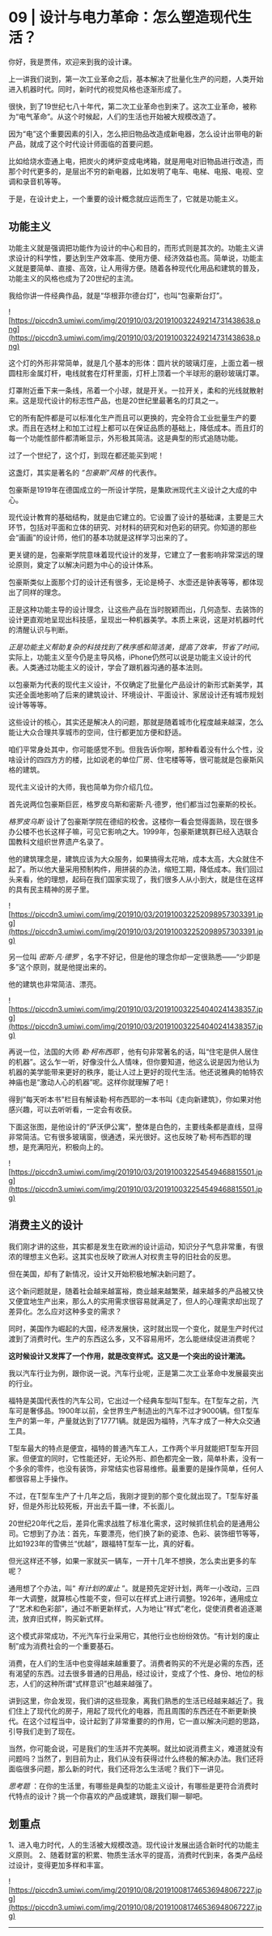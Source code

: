 # 09 | 设计与电力革命：怎么塑造现代生活？

你好，我是贾伟，欢迎来到我的设计课。

上一讲我们说到，第一次工业革命之后，基本解决了批量化生产的问题，人类开始进入机器时代。同时，新时代的视觉风格也逐渐形成了。

很快，到了19世纪七八十年代，第二次工业革命也到来了。这次工业革命，被称为“电气革命”。从这个时候起，人们的生活也开始被大规模改造了。

因为“电”这个重要因素的引入，怎么把旧物品改造成新电器，怎么设计出带电的新产品，就成了这个时代设计师面临的首要问题。

比如给烧水壶通上电，把炭火的烤炉变成电烤箱，就是用电对旧物品进行改造，而那个时代更多的，是层出不穷的新电器，比如发明了电车、电梯、电报、电视、空调和录音机等等。

于是，在设计史上，一个重要的设计概念就应运而生了，它就是功能主义。

## 功能主义

功能主义就是强调把功能作为设计的中心和目的，而形式则是其次的。功能主义讲求设计的科学性，要达到生产效率高、使用方便、经济效益也高。简单说，功能主义就是要简单、直接、高效，让人用得方便。随着各种现代化用品和建筑的普及，功能主义的风格也成为了20世纪的主流。

我给你讲一件经典作品，就是“华根菲尔德台灯”，也叫“包豪斯台灯”。

![https://piccdn3.umiwi.com/img/201910/03/201910032249214731438638.png](https://piccdn3.umiwi.com/img/201910/03/201910032249214731438638.png)

这个灯的外形非常简单，就是几个基本的形体：圆片状的玻璃灯座，上面立着一根圆柱形金属灯杆，电线就套在灯杆里面，灯杆上顶着一个半球形的磨砂玻璃灯罩。

灯罩附近垂下来一条线，吊着一个小球，就是开关。一拉开关，柔和的光线就散射来。这是现代设计的标志性产品，也是20世纪里最著名的灯具之一。

它的所有配件都是可以标准化生产而且可以更换的，完全符合工业批量生产的要求。而且在选材上和加工过程上都可以在保证品质的基础上，降低成本。而且灯的每一个功能性部件都清晰显示，外形极其简洁。这是典型的形式追随功能。

过了一个世纪了，这个灯，到现在都还能买到呢！

这盏灯，其实是著名的 *“包豪斯”风格* 的代表作。

包豪斯是1919年在德国成立的一所设计学院，是集欧洲现代主义设计之大成的中心。

现代设计教育的基础结构，就是由它建立的。它设置了设计的基础课，主要是三大环节，包括对平面和立体的研究、对材料的研究和对色彩的研究。你知道的那些会“画画”的设计师，他们的基本功就是这样学习出来的了。

更关键的是，包豪斯学院意味着现代设计的发芽，它建立了一套影响非常深远的理论原则，奠定了以解决问题为中心的设计体系。

包豪斯类似上面那个灯的设计还有很多，无论是椅子、水壶还是钟表等等，都体现出了同样的理念。

正是这种功能主导的设计理念，让这些产品在当时脱颖而出，几何造型、去装饰的设计更直观地呈现出科技感，呈现出一种机器美学。本质上来说，这是对机器时代的清醒认识与判断。

 *正是功能主义帮助复杂的科技找到了秩序感和简洁美，提高了效率，节省了时间。* 实际上，功能主义至今仍是主导风格，iPhone仍然可以说是功能主义设计的代表。人类通过功能主义的设计，学会了跟机器沟通的基本法则。

以包豪斯为代表的现代主义设计，不仅确定了批量化产品设计的新形式新美学，其实还全面地影响了后来的建筑设计、环境设计、平面设计、家居设计还有城市规划设计等等等。

这些设计的核心，其实还是解决人的问题，那就是随着城市化程度越来越深，怎么能让大众合理共享城市的空间，住行都更加方便和舒适。

咱们平常身处其中，你可能感觉不到。但我告诉你啊，那种看着没有什么个性，没啥设计的四四方方的楼，比如说老的单位厂房、住宅楼等等，很可能就是包豪斯风格的建筑。

现代主义设计的大师，我也简单为你介绍几位。

首先说两位包豪斯巨匠，格罗皮乌斯和密斯·凡·德罗，他们都当过包豪斯的校长。

 *格罗皮乌斯* 设计了包豪斯学院在德绍的校舍。这楼你一看会觉得面熟，现在很多办公楼不也长这样子嘛，可见它影响之大。1999年，包豪斯建筑群已经入选联合国教科文组织世界遗产名录了。

他的建筑理念是，建筑应该为大众服务，如果搞得太花哨，成本太高，大众就住不起了。所以他大量采用预制构件，用拼装的办法，缩短工期，降低成本。我们回过头来看，他的理想，起码在我们国家实现了，我们很多人从小到大，就是住在这样的具有民主精神的房子里。

![https://piccdn3.umiwi.com/img/201910/03/201910032252098957303391.jpg](https://piccdn3.umiwi.com/img/201910/03/201910032252098957303391.jpg)

另一位叫 *密斯·凡·德罗* ，名字不好记，但是他的理念你却一定很熟悉——“少即是多”这个原则，就是他提出来的。

他的建筑也非常简洁、漂亮。

![https://piccdn3.umiwi.com/img/201910/03/201910032254040241438357.jpg](https://piccdn3.umiwi.com/img/201910/03/201910032254040241438357.jpg)

再说一位，法国的大师 *勒·柯布西耶* ，他有句非常著名的话，叫“住宅是供人居住的机器”。这么乍一听，好像没什么人情味，但你要知道，他这么说是因为他认为机器的美学能带来更好的秩序，能让人过上更好的现代生活。他还说雅典的帕特农神庙也是“激动人心的机器”呢。这样你就理解了吧！

得到“每天听本书”栏目有解读勒·柯布西耶的一本书叫《走向新建筑》，你如果对他感兴趣，可以去听听看，一定会有收获。

下面这张图，是他设计的“萨沃伊公寓”，整体是白色的，主要线条都是直线，显得非常简洁。它有很多玻璃窗，很通透，采光很好。这也反映了勒·柯布西耶的理想，是充满阳光，积极向上的。

![https://piccdn3.umiwi.com/img/201910/03/201910032254549468815501.jpg](https://piccdn3.umiwi.com/img/201910/03/201910032254549468815501.jpg)

## 消费主义的设计

我们刚才讲的这些，其实都是发生在欧洲的设计运动，知识分子气息非常重，有很浓的理想主义色彩。这其实也反映了欧洲人对权贵主导的旧社会的反思。

但在美国，却有了新情况，设计又开始积极地解决新问题了。

这个新问题就是，随着社会越来越富裕，商业越来越繁荣，越来越多的产品被又快又便宜地生产出来，那么人的实用需求很容易就满足了，但人的心理需求却出现了差异化。怎么应对这种多变的需求？

同时，美国作为崛起的大国，经济发展快，这时就出现一个变化，就是生产时代过渡到了消费时代。生产的东西这么多，又不容易用坏，怎么能继续促进消费呢？

 **这时候设计又发挥了一个作用，就是改变样式。这又是一个突出的设计潮流。**

我以汽车行业为例，跟你说一说。汽车行业呢，正是第二次工业革命中发展最突出的行业。

福特是美国代表性的汽车公司，它出过一个经典车型叫T型车。在T型车之前，汽车可是奢侈品。1900年以前，全世界生产制造出的汽车不过才9000辆。但T型车生产的第一年，产量就达到了17771辆。就是因为福特，汽车才成了一种大众交通工具。

T型车最大的特点是便宜，福特的普通汽车工人，工作两个半月就能把T型车开回家。但便宜的同时，它性能还好，无论外形、颜色都完全一致，简单朴素，没有一个多余的零件，也没有装饰，非常结实也容易维修。最重要的是操作简单，任何人都很容易上手操作。

不过，在T型车生产了十几年之后，我刚才提到的那个变化就出现了。T型车好虽好，但是外形比较死板，开出去千篇一律，不长面儿。

20世纪20年代之后，差异化需求战胜了标准化需求，这时候抓住机会的是通用公司。它想到了办法：首先，车要漂亮，他们换了新的瓷漆、色彩、装饰细节等等，比如1923年的雪佛兰“优越”，跟福特T型车一比，真的好看。

但光这样还不够，如果一家就买一辆车，一开十几年不想换，怎么卖出更多的车呢？

通用想了个办法，叫“ *有计划的废止* ”。就是预先定好计划，两年一小改动，三四年一大调整，就算核心性能不变，但可以在样式上进行调整。1926年，通用成立了“艺术和色彩部”，通过不断更新样式，人为地让“样式”老化，促使消费者追逐潮流，放弃旧式样，购买新式样。

这个模式非常成功，不光汽车行业采用它，其他行业也纷纷效仿。“有计划的废止制”成为消费社会的一个重要基石。

消费，在人们的生活中也变得越来越重要了。消费者购买的不光是必需的东西，还有渴望的东西。过去很多普通的日用品，经过设计，变成了个性、身份、地位的标志，人们的这种所谓“式样意识”也越来越强了。

讲到这里，你会发现，我们讲的这些现象，离我们熟悉的生活已经越来越近了。我们住上了现代化的房子，用起了现代化的电器，而且周围的东西还在不断更新换代。在这个过程当中，设计起到了非常重要的的作用，它一直以解决问题的思路，引导我们走到了现在。

当然，你可能会说，可是我们的生活并不完美啊。就比如说消费主义，难道就没有问题吗？当然了，到目前为止，我们从没有获得过什么终极的解决办法。我们还将面临很多问题，那么新的时代，我们还将怎么生活呢？我们下一讲见。

 *思考题* ：在你的生活里，有哪些是典型的功能主义设计，有哪些是更符合消费时代特点的设计？挑一个你喜欢的产品或建筑，跟我们聊一聊吧。

## 划重点

1、进入电力时代，人的生活被大规模改造。现代设计发展出适合新时代的功能主义原则。
2、随着财富的积累、物质生活水平的提高，消费时代到来，各类产品经过设计，变得更加多样和丰富。

![https://piccdn3.umiwi.com/img/201910/08/201910081746536948067227.jpg](https://piccdn3.umiwi.com/img/201910/08/201910081746536948067227.jpg)

---
